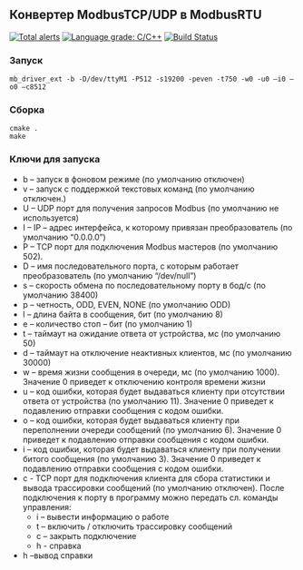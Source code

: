 ## Конвертер ModbusTCP/UDP в ModbusRTU

[![Total alerts](https://img.shields.io/lgtm/alerts/g/alexs-sh/modbustcp-rtu.svg?logo=lgtm&logoWidth=18)](https://lgtm.com/projects/g/alexs-sh/modbustcp-rtu/alerts/)
[![Language grade: C/C++](https://img.shields.io/lgtm/grade/cpp/g/alexs-sh/modbustcp-rtu.svg?logo=lgtm&logoWidth=18)](https://lgtm.com/projects/g/alexs-sh/modbustcp-rtu/context:cpp)
[![Build Status](https://gitlab.com/alexssh/modbustcp-rtu/badges/master/pipeline.svg)](https://gitlab.com/alexssh/modbustcp-rtu/-/commits/master)


### Запуск

```
mb_driver_ext -b -D/dev/ttyM1 -P512 -s19200 -peven -t750 -w0 -u0 –i0 –o0 –c8512
```

### Сборка

```
cmake .
make
```

### Ключи для запуска

- b  – запуск в фоновом режиме (по умолчанию отключен)
- v – запуск с поддержкой текстовых команд (по умолчанию отключен.)
- U – UDP порт для получения запросов Modbus (по умолчанию не используется)
- I – IP – адрес интерфейса, к которому привязан преобразователь (по умолчанию “0.0.0.0”)
- P – TCP порт для подключения Modbus мастеров (по умолчанию 502).
- D – имя последовательного порта, с которым работает преобразователь (по умолчанию “/dev/null”)
- s – скорость обмена по последовательному порту в бод/с (по умолчанию 38400)
- p – четность, ODD, EVEN, NONE (по умолчанию ODD)
- l – длина байта в сообщения, бит (по умолчанию 8)
- e – количество стоп – бит (по умолчанию 1)
- t – таймаут на ожидание ответа от устройства, мс (по умолчанию 50)
- d – таймаут на отключение неактивных клиентов, мс (по умолчанию 30000)
- w – время жизни сообщения в очереди, мс (по умолчанию 1000). Значение 0 приведет к отключению контроля времени жизни
- u – код ошибки, которая будет выдаваться клиенту при отсутствии ответа от устройства (по умолчанию 11). Значение 0 приведет к подавлению отправки сообщения с кодом ошибки.
- o – код ошибки, которая будет выдаваться клиенту при переполнении очереди сообщений (по умолчанию 6). Значение 0 приведет к подавлению отправки сообщения с кодом ошибки.
- i – код ошибки, которая будет выдаваться клиенту при получении битого сообщения (по умолчанию 3). Значение 0 приведет к подавлению отправки сообщения с кодом ошибки.
- c -  TCP порт для подключения клиента для сбора статистики и вывода трассировки сообщений (по умолчанию отключен). После подключения к порту в программу можно передать сл. команды управления:
    - i – вывести информацию о работе
    - t – включить / отключить трассировку сообщений
    - с – закрыть подключение
    - h - справка
- h –вывод справки


